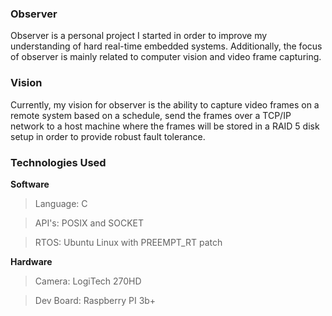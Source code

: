 ### Observer
Observer is a personal project I started in order to improve my understanding of hard real-time embedded systems. 
Additionally, the focus of observer is mainly related to computer vision and video frame capturing.

### Vision
Currently, my vision for observer is the ability to capture video frames on a remote system based on a schedule, 
send the frames over a TCP/IP network to a host machine where the frames will be stored in a RAID
5 disk setup in order to provide robust fault tolerance. 

### Technologies Used
**Software**

> Language:      C

> API's:         POSIX and SOCKET

> RTOS:          Ubuntu Linux with PREEMPT_RT patch

**Hardware**

>  Camera:       LogiTech 270HD
 
>  Dev Board:    Raspberry PI 3b+
